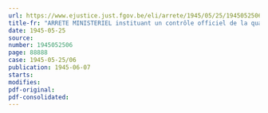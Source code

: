```yaml
---
url: https://www.ejustice.just.fgov.be/eli/arrete/1945/05/25/1945052506/justel
title-fr: "ARRETE MINISTERIEL instituant un contrôle officiel de la qualité du beurre <abrogé par AM 01-09-1949, art. 15>"
date: 1945-05-25
source:
number: 1945052506
page: 88888
case: 1945-05-25/06
publication: 1945-06-07
starts:
modifies:
pdf-original:
pdf-consolidated:
---
```



